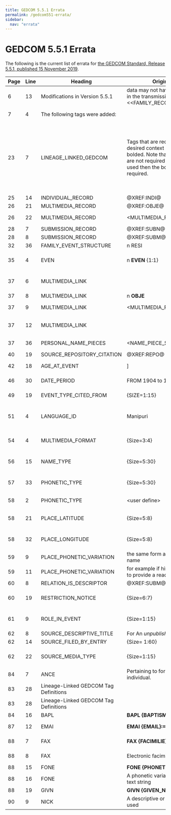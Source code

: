 ```yaml
---
title: GEDCOM 5.5.1 Errata
permalink: /gedcom551-errata/
sidebar:
  nav: "errata"
---
```

# GEDCOM 5.5.1 Errata

The following is the current list of errata for [the GEDCOM Standard, Release 5.5.1, published 15 November 2019](https://gedcom.io/specifications/ged551.pdf).

|Page|Line|Heading| Original Text | Corrected Text | Notes |
|----|----|-------|---------------|----------------|-------|
|  6 | 13 | Modifications in Version 5.5.1 | data may not have been supplied in the transmission. (see \<\<FAMILY_RECORD\>\>, page 24.) | data may not have been supplied in the transmission (see \<\<FAM_RECORD\>\>, page 24). | FAMILY_RECORD should be FAM_RECORD |
|  7 |  4 | The following tags were added: | | **ADR3**     Address line 3. | Add ADR3 before EMAIL |
| 23 |  7 | LINEAGE_LINKED_GEDCOM |  Tags that are required within a desired context have been bolded. Note that some contexts are not required but if they are used then the bolded tags are required. | | The use of bolding is inconsistent throughout the specification.  The cardinality indicates requirements, and should be used rather than basing requirement on whether a tag is bolded. |
| 25 | 14 | INDIVIDUAL_RECORD | @XREF:INDI@ | @\<XREF:INDI\>@ | Add angle brackets |
| 26 | 21 | MULTIMEDIA_RECORD | @XREF:OBJE@ | @\<XREF:OBJE\>@ | Add angle brackets |
| 26 | 22 | MULTIMEDIA_RECORD | \<MULTIMEDIA_FILE_REFN\> | \<MULTIMEDIA_FILE_REFERENCE\> | Change "REFN" to "REFERENCE" |
| 28 |  7 | SUBMISSION_RECORD | @XREF:SUBN@ | @\<XREF:SUBN\>@ | Add angle brackets |
| 28 |  8 | SUBMISSION_RECORD | @XREF:SUBM@ | @\<XREF:SUBM\>@ | Add angle brackets |
| 32 | 36 | FAMILY_EVENT_STRUCTURE | n RESI | n RESI     {1:1} | Add cardinality |
| 35 |  4 | EVEN | n **EVEN**     {1:1} | n **EVEN** [\<EVENT_DESCRIPTOR\> \| \<NULL\>]     {1:1} | Allow EVENT_DESCRIPTOR payload |
| 37 |  6 | MULTIMEDIA_LINK |            | [ | Add open bracket before first line of MULTIMEDIA_LINK |
| 37 |  8 | MULTIMEDIA_LINK | n **OBJE** | n **OBJE**     {1:1} | Add cardinality |
| 37 |  9 | MULTIMEDIA_LINK | \<MULTIMEDIA_FILE_REFN\> | \<MULTIMEDIA_FILE_REFERENCE\> | Change "REFN" to "REFERENCE" |
| 37 | 12 | MULTIMEDIA_LINK |            | ] | Add close bracket after last line of MULTIMEDIA_LINK |
| 37 | 36 | PERSONAL_NAME_PIECES | \<NAME_PIECE_SURNAME_PREFIX | \<NAME_PIECE_SURNAME_PREFIX\> | Add matching angle bracket |
| 40 | 19 | SOURCE_REPOSITORY_CITATION | @XREF:REPO@ | @\<XREF:REPO\>@ | Add angle brackets |
| 42 | 18 | AGE_AT_EVENT | ] | | Remove duplicate close bracket |
| 46 | 30 | DATE_PERIOD | FROM 1904 to 1915 | FROM 1904 TO 1915 | "TO" should be upper case |
| 49 | 19 | EVENT_TYPE_CITED_FROM | {SIZE=1:15} | {Size=1:15} | "Size" should be lower case |
| 51 |  4 | LANGUAGE_ID | Manipuri | Mandarin \| Manipuri | Both "Mandrin" and the corrected spelling "Mandarin" are in use |
| 54 |  4 | MULTIMEDIA_FORMAT | {Size=3:4} | {Size=3:3} | Maximum size is 3 since all values are size 3 |
| 56 | 15 | NAME_TYPE | {Size=5:30} | {Size=3:30} | Minimum size is 3 due to accommodate "aka" |
| 57 | 33 | PHONETIC_TYPE | {Size=5:30} | {Size=4:30} | Minimum size is 4 to accommodate "kana" |
| 58 |  2 | PHONETIC_TYPE | \<user define\> | \<user defined\> | Change "define" to "defined" |
| 58 | 21 | PLACE_LATITUDE | {Size=5:8} | {Size=5:10} | Maximum size is 10 to accommodate the example in line 25 |
| 58 | 32 | PLACE_LONGITUDE | {Size=5:8} | {Size=5:11} | Maximum size is 11 to accommodate the example in line 35 |
| 59 |  9 | PLACE_PHONETIC_VARIATION | the same form as&nbsp; was the place name | the same form as was the place name | Remove extra space before "was" |
| 59 | 11 | PLACE_PHONETIC_VARIATION | for example if hiragana was used to provide a reading of a a | for example if hiragana was used to provide a reading of a | Remove duplicate "a" |
| 60 |  8 | RELATION_IS_DESCRIPTOR | @XREF:SUBM@ | @\<XREF:SUBM\>@ | Add angle brackets |
| 60 | 19 | RESTRICTION_NOTICE | {Size=6:7} | {Size=6:12} | Maximum size is 12 to accommodate "confidential" |
| 61 |  9 | ROLE_IN_EVENT | {Size=1:15} | {Size=1:27} | Accommodate a ROLE_DESCRIPTOR of length 25 |
| 62 |  8 | SOURCE_DESCRIPTIVE_TITLE | For An _unpublished_ work such as: | For an _unpublished_ work such as: | Lower case "an" |
| 62 | 14 | SOURCE_FILED_BY_ENTRY | {Size= 1:60} | {Size=1:60} | Remove space |
| 62 | 22 | SOURCE_MEDIA_TYPE | {Size=1:15} | {Size=3:10) | All alternatives are within size range 3 to 10 |
| 84 |  7 | ANCE | Pertaining to forbearers of an individual. | Pertaining to forebearers of an individual. | Change "forbearers" to "forebearers" |
| 83 | 28 | Lineage-Linked GEDCOM Tag Definitions | | **ADR3 {ADDRESS3}:=** | Add ADR3 after ADR2 |
| 83 | 28 | Lineage-Linked GEDCOM Tag Definitions | | The third line of an address. | |
| 84 | 16 | BAPL | **BAPL {BAPTISM-LDS}:=** | **BAPL {BAPTISM_LDS}:=** | Change "-" to "_" |
| 87 | 12 | EMAI | **EMAI {EMAIL}:=** | **EMAIL {EMAIL}:=** | Change EMAI to EMAIL |
| 88 |  7 | FAX | **FAX {FACIMILIE}:=** | **FAX {FACSIMILE}:=** | Change FACIMILIE to FACSIMILE |
| 88 |  8 | FAX | Electronic facimilie transmission. | Electronic facsimile transmission. | Change facimilie to facsimile |
| 88 | 15 | FONE | **FONE {PHONETIC}** | **FONE {PHONETIC}:=** | Add ":=" |
| 88 | 16 | FONE | A phonetic variation of a superior text string | A phonetic variation of a superior text string. | Add period |
| 88 | 19 | GIVN | **GIVN {GIVEN_NAME}** | **GIVN {GIVEN_NAME}:=** | Add ":=" |
| 90 |  9 | NICK | A descriptive or familiar that is used | A descriptive or familiar name that is used | Insert "name" |
